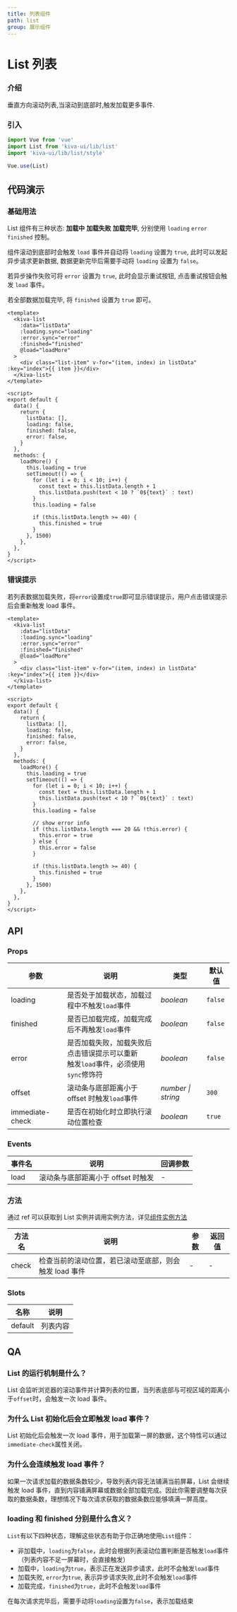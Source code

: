```yaml
---
title: 列表组件
path: list
group: 展示组件
---
```


# List 列表

### 介绍

垂直方向滚动列表,当滚动到底部时,触发加载更多事件.

### 引入

```js
import Vue from 'vue'
import List from 'kiva-ui/lib/list'
import 'kiva-ui/lib/list/style'

Vue.use(List)
```

## 代码演示

### 基础用法

List 组件有三种状态: **加载中** **加载失败** **加载完毕**, 分别使用 `loading` `error` `finished` 控制。

组件滚动到底部时会触发 `load` 事件并自动将 `loading` 设置为 `true`, 此时可以发起异步请求更新数据, 数据更新完毕后需要手动将 `loading` 设置为 `false`。

若异步操作失败可将 `error` 设置为 `true`, 此时会显示重试按钮, 点击重试按钮会触发 `load` 事件。

若全部数据加载完毕, 将 `finished` 设置为 `true` 即可。

```vue
<template>
  <kiva-list
    :data="listData"
    :loading.sync="loading"
    :error.sync="error"
    :finished="finished"
    @load="loadMore"
  >
    <div class="list-item" v-for="(item, index) in listData" :key="index">{{ item }}</div>
  </kiva-list>
</template>

<script>
export default {
  data() {
    return {
      listData: [],
      loading: false,
      finished: false,
      error: false,
    }
  },
  methods: {
    loadMore() {
      this.loading = true
      setTimeout(() => {
        for (let i = 0; i < 10; i++) {
          const text = this.listData.length + 1
          this.listData.push(text < 10 ? `0${text}` : text)
        }
        this.loading = false

        if (this.listData.length >= 40) {
          this.finished = true
        }
      }, 1500)
    },
  },
}
</script>
```

### 错误提示

若列表数据加载失败，将`error`设置成`true`即可显示错误提示，用户点击错误提示后会重新触发 load 事件。

```vue
<template>
  <kiva-list
    :data="listData"
    :loading.sync="loading"
    :error.sync="error"
    :finished="finished"
    @load="loadMore"
  >
    <div class="list-item" v-for="(item, index) in listData" :key="index">{{ item }}</div>
  </kiva-list>
</template>

<script>
export default {
  data() {
    return {
      listData: [],
      loading: false,
      finished: false,
      error: false,
    }
  },
  methods: {
    loadMore() {
      this.loading = true
      setTimeout(() => {
        for (let i = 0; i < 10; i++) {
          const text = this.listData.length + 1
          this.listData.push(text < 10 ? `0${text}` : text)
        }
        this.loading = false

        // show error info
        if (this.listData.length === 20 && !this.error) {
          this.error = true
        } else {
          this.error = false
        }

        if (this.listData.length >= 40) {
          this.finished = true
        }
      }, 1500)
    },
  },
}
</script>
```

## API

### Props

| 参数            | 说明                                                                                 | 类型               | 默认值      |
| --------------- | ------------------------------------------------------------------------------------ | ------------------ | ----------- |
| loading         | 是否处于加载状态，加载过程中不触发`load`事件                                         | _boolean_          | `false`     |
| finished        | 是否已加载完成，加载完成后不再触发`load`事件                                         | _boolean_          | `false`     |
| error           | 是否加载失败，加载失败后点击错误提示可以重新<br>触发`load`事件，必须使用`sync`修饰符 | _boolean_          | `false`     |
| offset          | 滚动条与底部距离小于 offset 时触发`load`事件                                         | _number \| string_ | `300`       |
| immediate-check | 是否在初始化时立即执行滚动位置检查                                                   | _boolean_          | `true`      |

### Events

| 事件名 | 说明                               | 回调参数 |
| ------ | ---------------------------------- | -------- |
| load   | 滚动条与底部距离小于 offset 时触发 | -        |

### 方法

通过 ref 可以获取到 List 实例并调用实例方法，详见[组件实例方法](#/zh-CN/quickstart#zu-jian-shi-li-fang-fa)

| 方法名 | 说明                                                   | 参数 | 返回值 |
| ------ | ------------------------------------------------------ | ---- | ------ |
| check  | 检查当前的滚动位置，若已滚动至底部，则会触发 load 事件 | -    | -      |

### Slots

| 名称     | 说明                       |
| -------- | -------------------------- |
| default  | 列表内容                   |

## QA

### List 的运行机制是什么？

List 会监听浏览器的滚动事件并计算列表的位置，当列表底部与可视区域的距离小于`offset`时，会触发一次 load 事件。

### 为什么 List 初始化后会立即触发 load 事件？

List 初始化后会触发一次 load 事件，用于加载第一屏的数据，这个特性可以通过`immediate-check`属性关闭。

### 为什么会连续触发 load 事件？

如果一次请求加载的数据条数较少，导致列表内容无法铺满当前屏幕，List 会继续触发 load 事件，直到内容铺满屏幕或数据全部加载完成。因此你需要调整每次获取的数据条数，理想情况下每次请求获取的数据条数应能够填满一屏高度。

### loading 和 finished 分别是什么含义？

`List`有以下四种状态，理解这些状态有助于你正确地使用`List`组件：

- 非加载中，`loading`为`false`，此时会根据列表滚动位置判断是否触发`load`事件（列表内容不足一屏幕时，会直接触发）
- 加载中，`loading`为`true`，表示正在发送异步请求，此时不会触发`load`事件
- 加载失败, `error`为`true`, 表示异步请求失败,此时不会触发`load`事件
- 加载完成，`finished`为`true`，此时不会触发`load`事件

在每次请求完毕后，需要手动将`loading`设置为`false`，表示加载结束
